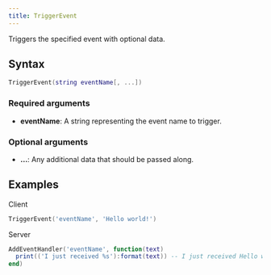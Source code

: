 ```yaml
---
title: TriggerEvent
---
```


Triggers the specified event with optional data.

Syntax
------

```lua
TriggerEvent(string eventName[, ...])
```

### Required arguments
- **eventName**: A string representing the event name to trigger.

### Optional arguments
- **...**: Any additional data that should be passed along.

Examples
--------

Client
```lua
TriggerEvent('eventName', 'Hello world!')
```
Server
```lua
AddEventHandler('eventName', function(text)
  print(('I just received %s'):format(text)) -- I just received Hello world!
end)
```

